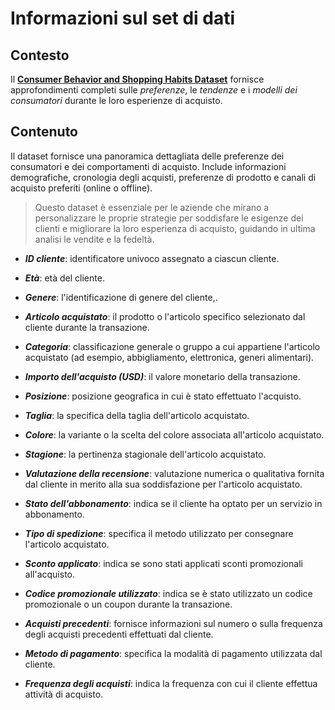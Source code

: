 # Informazioni sul set di dati
## Contesto
Il [**Consumer Behavior and Shopping Habits Dataset**](https://www.kaggle.com/datasets/zeesolver/consumer-behavior-and-shopping-habits-datasets) fornisce approfondimenti completi sulle *preferenze*, le *tendenze* e i *modelli dei consumatori* durante le loro esperienze di acquisto. 

## Contenuto
Il dataset fornisce una panoramica dettagliata delle preferenze dei consumatori e dei comportamenti di acquisto. Include informazioni demografiche, cronologia degli acquisti, preferenze di prodotto e canali di acquisto preferiti (online o offline). 
> Questo dataset è essenziale per le aziende che mirano a personalizzare le proprie strategie per soddisfare le esigenze dei clienti e migliorare la loro esperienza di acquisto, guidando in ultima analisi le vendite e la fedeltà.

- ***ID cliente***: identificatore univoco assegnato a ciascun cliente.

- ***Età***: età del cliente.

- ***Genere***: l'identificazione di genere del cliente,.

- ***Articolo acquistato***: il prodotto o l'articolo specifico selezionato dal cliente durante la transazione.

- ***Categoria***: classificazione generale o gruppo a cui appartiene l'articolo acquistato (ad esempio, abbigliamento, elettronica, generi alimentari).

- ***Importo dell'acquisto (USD)***: il valore monetario della transazione.

- ***Posizione***: posizione geografica in cui è stato effettuato l'acquisto.

- ***Taglia***: la specifica della taglia dell'articolo acquistato.

- ***Colore***: la variante o la scelta del colore associata all'articolo acquistato.

- ***Stagione***: la pertinenza stagionale dell'articolo acquistato.

- ***Valutazione della recensione***: valutazione numerica o qualitativa fornita dal cliente in merito alla sua soddisfazione per l'articolo acquistato.

- ***Stato dell'abbonamento***: indica se il cliente ha optato per un servizio in abbonamento.

- ***Tipo di spedizione***: specifica il metodo utilizzato per consegnare l'articolo acquistato.

- ***Sconto applicato***: indica se sono stati applicati sconti promozionali all'acquisto.

- ***Codice promozionale utilizzato***: indica se è stato utilizzato un codice promozionale o un coupon durante la transazione.

- ***Acquisti precedenti***: fornisce informazioni sul numero o sulla frequenza degli acquisti precedenti effettuati dal cliente.

- ***Metodo di pagamento***: specifica la modalità di pagamento utilizzata dal cliente.

- ***Frequenza degli acquisti***: indica la frequenza con cui il cliente effettua attività di acquisto.